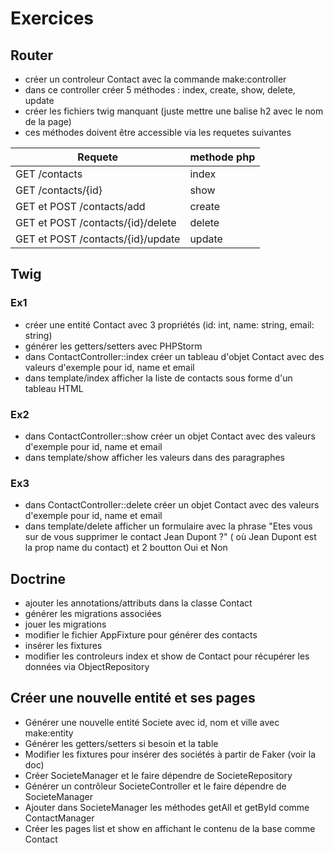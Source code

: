 # Exercices

## Router

* créer un controleur Contact avec la commande make:controller
* dans ce controller créer 5 méthodes : index, create, show, delete, update
* créer les fichiers twig manquant (juste mettre une balise h2 avec le nom de la page)
* ces méthodes doivent être accessible via les requetes suivantes

| Requete                           | methode php |
|-----------------------------------|-------------|
| GET /contacts                     | index       |
| GET /contacts/{id}                | show        |
| GET et POST /contacts/add         | create      |
| GET et POST /contacts/{id}/delete | delete      |
| GET et POST /contacts/{id}/update | update      |

## Twig

### Ex1 

* créer une entité Contact avec 3 propriétés (id: int, name: string, email: string)
* générer les getters/setters avec PHPStorm
* dans ContactController::index créer un tableau d'objet Contact avec des valeurs d'exemple
pour id, name et email
* dans template/index afficher la liste de contacts sous forme d'un tableau HTML

### Ex2

* dans ContactController::show créer un objet Contact avec des valeurs d'exemple
  pour id, name et email
* dans template/show afficher les valeurs dans des paragraphes

### Ex3

* dans ContactController::delete créer un objet Contact avec des valeurs d'exemple
  pour id, name et email
* dans template/delete afficher un formulaire avec la phrase "Etes vous sur de vous supprimer le contact Jean Dupont ?"
  ( où Jean Dupont est la prop name du contact) et 2 boutton Oui et Non

## Doctrine

* ajouter les annotations/attributs dans la classe Contact
* générer les migrations associées
* jouer les migrations
* modifier le fichier AppFixture pour générer des contacts
* insérer les fixtures
* modifier les controleurs index et show de Contact pour 
  récupérer les données via ObjectRepository

## Créer une nouvelle entité et ses pages

* Générer une nouvelle entité Societe avec id, nom et ville avec make:entity
* Générer les getters/setters si besoin et la table
* Modifier les fixtures pour insérer des sociétés à partir de Faker (voir la doc)
* Créer SocieteManager et le faire dépendre de SocieteRepository
* Générer un contrôleur SocieteController et le faire dépendre de SocieteManager
* Ajouter dans SocieteManager les méthodes getAll et getById comme ContactManager
* Créer les pages list et show en affichant le contenu de la base comme Contact